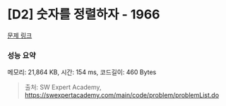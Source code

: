 # [D2] 숫자를 정렬하자 - 1966 

[문제 링크](https://swexpertacademy.com/main/code/problem/problemDetail.do?contestProbId=AV5PrmyKAWEDFAUq) 

### 성능 요약

메모리: 21,864 KB, 시간: 154 ms, 코드길이: 460 Bytes



> 출처: SW Expert Academy, https://swexpertacademy.com/main/code/problem/problemList.do